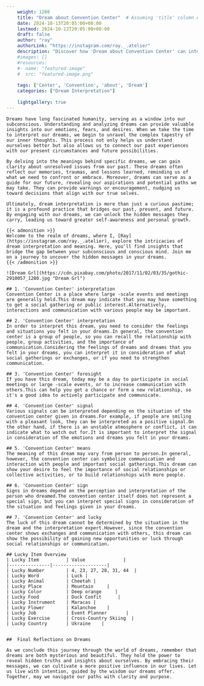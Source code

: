 ```yaml
---
    weight: 1208
    title: "Dream about Convention Center"  # Assuming 'title' column exists
    date: 2024-10-13T20:05:00+08:00
    lastmod: 2024-10-13T20:05:00+08:00
    draft: false
    author: "ray"
    authorLink: "https://instagram.com/ray._.atelier"
    description: "Discover how 'Dream about Convention Center' can interpret your future and uncover its significant meanings in your life."
    #images: []
    #resources:
    #- name: "featured-image"
    #  src: "featured-image.png"
    
    tags: ['Center', 'Convention', 'about', 'Dream']
    categories: ["Dream Interpretation"]
    
    lightgallery: true
---
```

    
    Dreams have long fascinated humanity, serving as a window into our subconscious. Understanding and analyzing dreams can provide valuable insights into our emotions, fears, and desires. When we take the time to interpret our dreams, we begin to unravel the complex tapestry of our inner thoughts. This process not only helps us understand ourselves better but also allows us to connect our past experiences with our present circumstances and future possibilities.
    
    By delving into the meanings behind specific dreams, we can gain clarity about unresolved issues from our past. These dreams often reflect our memories, traumas, and lessons learned, reminding us of what we need to confront or embrace. Moreover, dreams can serve as a guide for our future, revealing our aspirations and potential paths we may take. They can provide warnings or encouragement, nudging us toward decisions that align with our true selves.
    
    Ultimately, dream interpretation is more than just a curious pastime; it is a profound practice that bridges our past, present, and future. By engaging with our dreams, we can unlock the hidden messages they carry, leading us toward greater self-awareness and personal growth.
    
    {{< admonition >}}
    Welcome to the realm of dreams, where I, [Ray](https://instagram.com/ray._.atelier), explore the intricacies of dream interpretation and meaning. Here, you’ll find insights that bridge the gap between your subconscious and conscious mind. Join me on a journey to uncover the hidden messages in your dreams.
    {{< /admonition >}}
    
    ![Dream Grl](https://cdn.pixabay.com/photo/2017/11/02/03/35/gothic-2910057_1280.jpg "Dream Grl")
    
    ## 1. 'Convention Center' interpretation
    Convention Center is a place where large -scale events and meetings are generally held.This dream may indicate that you may have something to get a social gathering or public interest.Alternatively, interactions and communication with various people may be important.
    
    ## 2. 'Convention Center' interpretation
    In order to interpret this dream, you need to consider the feelings and situations you felt in your dreams.In general, the convention center is a group of people, so you can recall the relationship with people, group activities, and the importance of communication.Considering the feelings of dreams and dreams that you felt in your dreams, you can interpret it in consideration of what social gatherings or exchanges, or if you need to strengthen communication.
    
    ## 3. 'Convention Center' foresight
    If you have this dream, today may be a day to participate in social meetings or large -scale events, or to increase communication with others.This can help you get a chance or form a new relationship, so it's a good idea to actively participate and communicate.
    
    ## 4. 'Convention Center' signal
    Various signals can be interpreted depending on the situation of the convention center given in dreams.For example, if people are smiling with a pleasant look, they can be interpreted as a positive signal.On the other hand, if there is an unstable atmosphere or conflict, it can indicate what to watch out for.It is important to interpret the signal in consideration of the emotions and dreams you felt in your dreams.
    
    ## 5. 'Convention Center' means
    The meaning of this dream may vary from person to person.In general, however, the convention center can symbolize communication and interaction with people and important social gatherings.This dream can show your desire to feel the importance of social relationships or collective activities, or to build relationships with more people.
    
    ## 6. 'Convention Center' sign
    Signs in dreams depend on the perception and interpretation of the person who dreamed.The convention center itself does not represent a special sign, but you can interpret special signs in consideration of the situation and feelings given in your dreams.
    
    ## 7. 'Convention Center' and lucky
    The luck of this dream cannot be determined by the situation in the dream and the interpretation expert.However, since the convention center shows exchanges and communication with others, this dream can show the possibility of gaining new opportunities or luck through social relationships or communication.
    
    ## Lucky Item Overview
    | Lucky Item          | Value              |
    |---------------|--------------------|
    | Lucky Number        | 4, 23, 27, 28, 31, 44  |
    | Lucky Word          | Luck |
    | Lucky Animal        | Cheetah |
    | Lucky Place         | Mountain     |
    | Lucky Color         | Deep orange     |
    | Lucky Food          | Duck Confit      |
    | Lucky Instrument    | Maracas |
    | Lucky Flower        | Kalanchoe    |
    | Lucky Job           | Event Planner       |
    | Lucky Exercise      | Cross-Country Skiing  |
    | Lucky Country       | Ukraine    |
    
    
    ##  Final Reflections on Dreams
    
    As we conclude this journey through the world of dreams, remember that dreams are both mysterious and beautiful. They hold the power to reveal hidden truths and insights about ourselves. By embracing their messages, we can cultivate a more positive influence in our lives. Let us live with intention, guided by the wisdom our dreams offer. Together, may we navigate our paths with clarity and purpose.
    